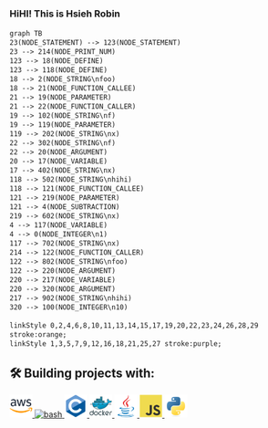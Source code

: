 ### HiHI! This is Hsieh Robin

<!--
**RobinHsieh/RobinHsieh** is a ✨ _special_ ✨ repository because its `README.md` (this file) appears on your GitHub profile.

Here are some ideas to get you started:

- 🔭 I’m currently working on ...
- 🌱 I’m currently learning ...
- 👯 I’m looking to collaborate on ...
- 🤔 I’m looking for help with ...
- 💬 Ask me about ...
- 📫 How to reach me: ...
- 😄 Pronouns: ...
- ⚡ Fun fact: ...
-->

```mermaid
graph TB
23(NODE_STATEMENT) --> 123(NODE_STATEMENT)
23 --> 214(NODE_PRINT_NUM)
123 --> 18(NODE_DEFINE)
123 --> 118(NODE_DEFINE)
18 --> 2(NODE_STRING\nfoo)
18 --> 21(NODE_FUNCTION_CALLEE)
21 --> 19(NODE_PARAMETER)
21 --> 22(NODE_FUNCTION_CALLER)
19 --> 102(NODE_STRING\nf)
19 --> 119(NODE_PARAMETER)
119 --> 202(NODE_STRING\nx)
22 --> 302(NODE_STRING\nf)
22 --> 20(NODE_ARGUMENT)
20 --> 17(NODE_VARIABLE)
17 --> 402(NODE_STRING\nx)
118 --> 502(NODE_STRING\nhihi)
118 --> 121(NODE_FUNCTION_CALLEE)
121 --> 219(NODE_PARAMETER)
121 --> 4(NODE_SUBTRACTION)
219 --> 602(NODE_STRING\nx)
4 --> 117(NODE_VARIABLE)
4 --> 0(NODE_INTEGER\n1)
117 --> 702(NODE_STRING\nx)
214 --> 122(NODE_FUNCTION_CALLER)
122 --> 802(NODE_STRING\nfoo)
122 --> 220(NODE_ARGUMENT)
220 --> 217(NODE_VARIABLE)
220 --> 320(NODE_ARGUMENT)
217 --> 902(NODE_STRING\nhihi)
320 --> 100(NODE_INTEGER\n10)

linkStyle 0,2,4,6,8,10,11,13,14,15,17,19,20,22,23,24,26,28,29 stroke:orange;
linkStyle 1,3,5,7,9,12,16,18,21,25,27 stroke:purple;
```

## 🛠️ **Building projects with:**
<p align="left"> 
  <a href="https://aws.amazon.com" target="_blank" rel="noreferrer"> 
    <img src="https://raw.githubusercontent.com/devicons/devicon/master/icons/amazonwebservices/amazonwebservices-original-wordmark.svg" alt="aws" width="40" height="40"/> </a> 
  <a href="https://www.gnu.org/software/bash/" target="_blank" rel="noreferrer"> 
    <img src="https://www.vectorlogo.zone/logos/gnu_bash/gnu_bash-icon.svg" alt="bash" width="40" height="40"/> </a> 
  <a href="https://www.cprogramming.com/" target="_blank" rel="noreferrer"> 
    <img src="https://raw.githubusercontent.com/devicons/devicon/master/icons/c/c-original.svg" alt="c" width="40" height="40"/> </a> 
  <a href="https://www.docker.com/" target="_blank" rel="noreferrer"> 
    <img src="https://raw.githubusercontent.com/devicons/devicon/master/icons/docker/docker-original-wordmark.svg" alt="docker" width="40" height="40"/> </a> 
  <a href="https://www.java.com" target="_blank" rel="noreferrer"> 
    <img src="https://raw.githubusercontent.com/devicons/devicon/master/icons/java/java-original.svg" alt="java" width="40" height="40"/> </a> 
  <a href="https://developer.mozilla.org/en-US/docs/Web/JavaScript" target="_blank" rel="noreferrer"> 
    <img src="https://raw.githubusercontent.com/devicons/devicon/master/icons/javascript/javascript-original.svg" alt="javascript" width="40" height="40"/> </a> 
  <a href="https://www.python.org" target="_blank" rel="noreferrer"> 
    <img src="https://raw.githubusercontent.com/devicons/devicon/master/icons/python/python-original.svg" alt="python" width="40" height="40"/> </a> 
</p>
